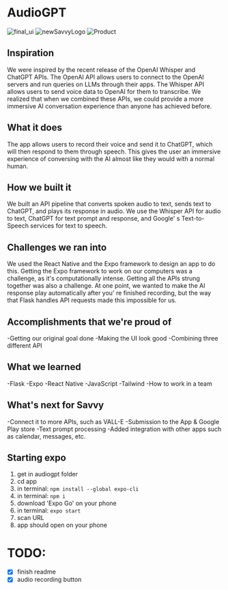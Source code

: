 # AudioGPT

![final_ui](https://user-images.githubusercontent.com/115026599/222979945-4ae1fd3c-be84-49e4-afa3-3073f1a6efd1.png)
![newSavvyLogo](https://user-images.githubusercontent.com/115026599/222979933-4f476143-c489-4890-ab03-8a42119fd99d.png)
![Product](https://user-images.githubusercontent.com/115026599/222979939-17e4a92b-3395-4e89-bdaa-ed13d8eb5716.png)


## Inspiration
We were inspired by the recent release of the OpenAI Whisper and ChatGPT APIs. The OpenAI API allows users to connect to the OpenAI servers and run queries on LLMs through their apps. The Whisper API allows users to send voice data to OpenAI for them to transcribe. We realized that when we combined these APIs, we could provide a more immersive AI conversation experience than anyone has achieved before.

## What it does
The app allows users to record their voice and send it to ChatGPT, which will then respond to them through speech. This gives the user an immersive experience of conversing with the AI almost like they would with a normal human.

## How we built it
We built an API pipeline that converts spoken audio to text, sends text to ChatGPT, and plays its response in audio. We use the Whisper API for audio to text, ChatGPT for text prompt and response, and Google' s Text-to-Speech services for text to speech.

## Challenges we ran into

We used the React Native and the Expo framework to design an app to do this. Getting the Expo framework to work on our computers was a challenge, as it's computationally intense. Getting all the APIs strung together was also a challenge. At one point, we wanted to make the AI response play automatically after you' re finished recording, but the way that Flask handles API requests made this impossible for us.

## Accomplishments that we're proud of

-Getting our original goal done
-Making the UI look good
-Combining three different API

## What we learned

-Flask
-Expo
-React Native
-JavaScript
-Tailwind
-How to work in a team

## What's next for Savvy

-Connect it to more APIs, such as VALL-E
-Submission to the App & Google Play store
-Text prompt processing
-Added integration with other apps such as calendar, messages, etc.

## Starting expo
1. get in audiogpt folder 
2. cd app
3. in terminal: ```npm install --global expo-cli```
4. in terminal: ```npm i```
6. download 'Expo Go' on your phone
5. in terminal: ```expo start```
7. scan URL
8. app should open on your phone

# TODO:
- [x] finish readme 
- [x] audio recording button 
